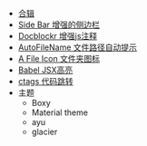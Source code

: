 * [合辑](https://github.com/jikeytang/sublime-text)
* [Side Bar 增强的侧边栏](https://github.com/titoBouzout/SideBarEnhancements)
* [Docblockr 增强js注释](https://github.com/spadgos/sublime-jsdocs)
* [AutoFileName 文件路径自动提示](https://github.com/BoundInCode/AutoFileName)
* [A File Icon 文件夹图标]()
* [Babel JSX高亮]()
* [ctags 代码跳转]()
* 主题
    * Boxy
    * Material theme
    * ayu
    * glacier


                      